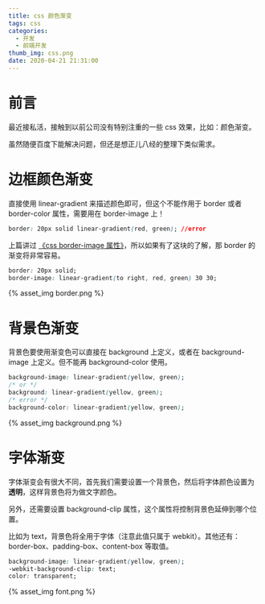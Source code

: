 ```yaml
---
title: css 颜色渐变
tags: css
categories:
  - 开发
  - 前端开发
thumb_img: css.png
date: 2020-04-21 21:31:00
---
```



# 前言

最近接私活，接触到以前公司没有特别注重的一些 css 效果，比如：颜色渐变。

虽然随便百度下能解决问题，但还是想正儿八经的整理下类似需求。

# 边框颜色渐变

直接使用 linear-gradient 来描述颜色即可，但这个不能作用于 border 或者 border-color 属性，需要用在 border-image 上！

```css
border: 20px solid linear-gradient(red, green); //error
```

上篇讲过 [《css border-image 属性》](./2020-04-21-border-image)，所以如果有了这块的了解，那 border 的渐变将非常容易。

```css
border: 20px solid;
border-image: linear-gradient(to right, red, green) 30 30;
```

{% asset_img border.png %}

# 背景色渐变

背景色要使用渐变色可以直接在 background 上定义，或者在 background-image 上定义。但不能再 background-color 使用。

```css
background-image: linear-gradient(yellow, green);
/* or */
background: linear-gradient(yellow, green);
/* error */
background-color: linear-gradient(yellow, green);
```

{% asset_img background.png %}

# 字体渐变

字体渐变会有很大不同，首先我们需要设置一个背景色，然后将字体颜色设置为 **透明**，这样背景色将为做文字颜色。

另外，还需要设置 background-clip 属性，这个属性将控制背景色延伸到哪个位置。

比如为 text，背景色将全用于字体（注意此值只属于 webkit）。其他还有：border-box、padding-box、content-box 等取值。

```css
background-image: linear-gradient(yellow, green);
-webkit-background-clip: text;
color: transparent;
```

{% asset_img font.png %}
